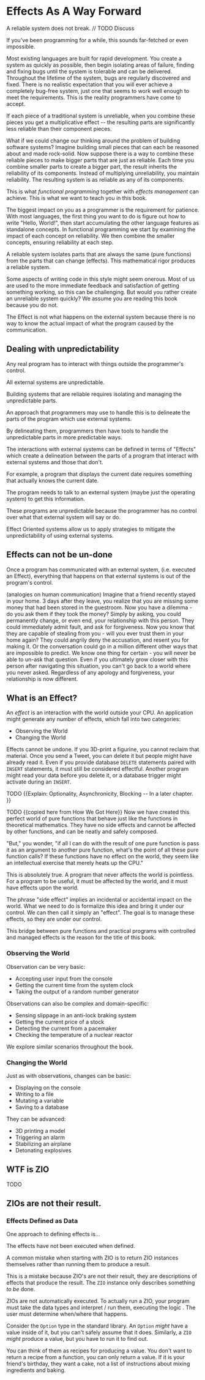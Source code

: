 # Effects As A Way Forward

A reliable system does not break. // TODO Discuss

If you've been programming for a while, this sounds far-fetched or even impossible.

Most existing languages are built for rapid development.
You create a system as quickly as possible, then begin isolating areas of failure, finding and fixing bugs until the system is tolerable and can be delivered.
Throughout the lifetime of the system, bugs are regularly discovered and fixed.
There is no realistic expectation that you will ever achieve a completely bug-free system, just one that seems to work well enough to meet the requirements.
This is the reality programmers have come to accept.

If each piece of a traditional system is unreliable, when you combine these pieces you get a multiplicative effect -- the resulting parts are significantly less reliable than their component pieces.

What if we could change our thinking around the problem of building software systems?
Imagine building small pieces that can each be reasoned about and made rock-solid.
Now suppose there is a way to combine these reliable pieces to make bigger parts that are just as reliable.
Each time you combine smaller parts to create a bigger part, the result inherits the reliability of its components.
Instead of multiplying unreliability, you maintain reliability.
The resulting system is as reliable as any of its components.

This is what *functional programming* together with *effects management* can achieve.
This is what we want to teach you in this book.

The biggest impact on you as a programmer is the requirement for patience.
With most languages, the first thing you want to do is figure out how to write "Hello, World!", then start accumulating the other language features as standalone concepts.
In functional programming we start by examining the impact of each concept on reliability.
We then combine the smaller concepts, ensuring reliability at each step.

A reliable system isolates parts that are always the same (pure functions) from the parts that can change (effects).
This mathematical rigor produces a reliable system.

Some aspects of writing code in this style might seem onerous.
Most of us are used to the more immediate feedback and satisfaction of getting something working, so this can be challenging.
But would you rather create an unreliable system quickly?
We assume you are reading this book because you do not.


The Effect is not what happens on the external system because there is no way to know the actual impact of what the program caused by the communication.

## Dealing with unpredictability

Any real program has to interact with things outside the programmer's control.

All external systems are unpredictable.

Building systems that are reliable requires isolating and managing the unpredictable parts.

An approach that programmers may use to handle this is to delineate the parts of the program which use external systems.

By delineating them, programmers then have tools to handle the unpredictable parts in more predictable ways.

The interactions with external systems can be defined in terms of "Effects" which create a delineation between the parts of a program that interact with external systems and those that don't.

For example, a program that displays the current date requires something that actually knows the current date.

The program needs to talk to an external system (maybe just the operating system) to get this information.

These programs are unpredictable because the programmer has no control over what that external system will say or do.

Effect Oriented systems allow us to apply strategies to mitigate the unpredictability of using external systems.

## Effects can not be un-done

Once a program has communicated with an external system, 
  (i.e. executed an Effect),
  everything that happens on that external systems is out of the program's control.

(analogies on human communication)
Imagine that a friend recently stayed in your home.
3 days after they leave,
  you realize that you are missing some money that had been stored in the guestroom.
Now you have a dilemma -
  do you ask them if they took the money?
Simply by asking,
  you could permanently change, 
    or even end, 
    your relationship with this person.
They could immediately admit fault,
  and ask for forgiveness.
Now you know that they are capable of stealing from you -
  will you ever trust them in your home again?
They could angrily deny the accusation,
  and resent you for making it.
Or the conversation could go in a million different other ways that are impossible to predict.
We know one thing for certain - 
  you will never be able to un-ask that question.
Even if you ultimately grow closer with this person after navigating this situation,
  you can't go back to a world where you never asked. 
Regardless of any apology and forgiveness, 
  your relationship is now different.

## What is an Effect?

An *effect* is an interaction with the world outside your CPU.
An application might generate any number of effects, which fall into two categories:

- Observing the World
- Changing the World

Effects cannot be undone.
If you 3D-print a figurine, you cannot reclaim that material.
Once you send a Tweet, you can delete it but people might have already read it.
Even if you provide database `DELETE` statements paired with `INSERT` statements, it must still be considered effectful.
Another program might read your data before you delete it, 
  or a database trigger might activate during an `INSERT`.

TODO {{Explain: Optionality, Asynchronicity, Blocking -- In a later chapter. }}

TODO {{copied here from How We Got Here}}
Now we have created this perfect world of pure functions that behave just like the functions in theoretical mathematics.
They have no side effects and cannot be affected by other functions, and can be neatly and safely composed.

"But," you wonder, "if all I can do with the result of one pure function is pass it as an argument to another pure function, what's the point of all these pure function calls?
If these functions have no effect on the world, they seem like an intellectual exercise that merely heats up the CPU."

This is absolutely true.
A program that never affects the world is pointless.
For a program to be useful, it must be affected by the world, and it must have effects upon the world.

The phrase "side effect" implies an incidental or accidental impact on the world.
What we need to do is formalize this idea and bring it under our control.
We can then call it simply an "effect".
The goal is to manage these effects, so they are under our control.

This bridge between pure functions and practical programs with controlled and managed effects is the reason for the title of this book.


### Observing the World

Observation can be very basic:

- Accepting user input from the console
- Getting the current time from the system clock
- Taking the output of a random number generator

Observations can also be complex and domain-specific:

- Sensing slippage in an anti-lock braking system
- Getting the current price of a stock
- Detecting the current from a pacemaker
- Checking the temperature of a nuclear reactor

We explore similar scenarios throughout the book.

### Changing the World

Just as with observations, changes can be basic:

- Displaying on the console
- Writing to a file
- Mutating a variable
- Saving to a database

They can be advanced:

- 3D printing a model
- Triggering an alarm
- Stabilizing an airplane
- Detonating explosives

## WTF is ZIO

TODO

## ZIOs are not their result.

### Effects Defined as Data

One approach to defining effects is...

The effects have not been executed when defined.

A common mistake when starting with ZIO is to return ZIO instances themselves rather than running them to produce a result.

This is a mistake because ZIO's are not their result, they are descriptions of effects that produce the result.
The `ZIO` instance only describes something *to be* done.

ZIOs are not automatically executed.
To actually run a ZIO, your program must take the data types and interpret / run them, executing the logic .
The user must determine when/where that happens.

Consider the `Option` type in the standard library.
An `Option` _might_ have a value inside of it, but you can't safely assume that it does.
Similarly, a `ZIO` _might_ produce a value, but you have to run it to find out.

You can think of them as recipes for producing a value.
You don't want to return a recipe from a function, you can only return a value.
If it is your friend's birthday, they want a cake, not a list of instructions about mixing ingredients and baking.
